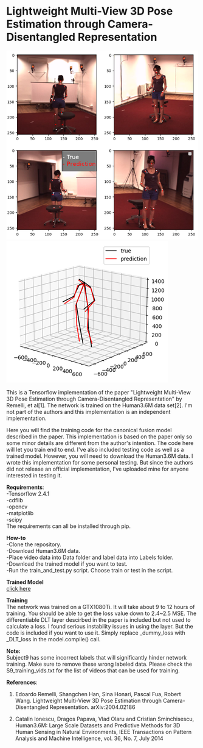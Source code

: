# Lightweight Multi-View 3D Pose Estimation through Camera-Disentangled Representation

![Alt text](imgs/kpts_preds.png?raw=true "keypoint_predictions")
![Alt text](imgs/3d_prediction.png?raw=true "3d_predictions")

This is a Tensorflow implementation of the paper "Lightweight Multi-View 3D Pose Estimation through Camera-Disentangled Representation" by Remelli, et al[1]. 
The network is trained on the Human3.6M data set[2]. I'm not part of the authors and this implementation is an independent implementation.  

Here you will find the training code for the canonical fusion model described in the paper. This implementation is based on the paper only so some minor details are different from the author's intention. The code here will let you train end to end. I've also included testing code as well as a trained model. However, you will need to download the Human3.6M data. I wrote this implementation for some personal testing. But since the authors did not release an official implementation, I've uploaded mine for anyone interested in testing it. 

**Requirements**:  
-Tensorflow 2.4.1  
-cdflib  
-opencv  
-matplotlib  
-scipy  
The requirements can all be installed through pip.

**How-to**  
-Clone the repository.  
-Download Human3.6M data.  
-Place video data into Data folder and label data into Labels folder.  
-Download the trained model if you want to test.  
-Run the train_and_test.py script. Choose train or test in the script.  

**Trained Model**  
[click here](https://drive.google.com/file/d/1AT92U-GkpdziN2Oj0J12UmmOM17G0bpE/view?usp=sharing)


**Training**  
The network was trained on a GTX1080Ti. It will take about 9 to 12 hours of training. You should be able to get the loss value down to 2.4~2.5 MSE. The differentiable DLT layer descirbed in the paper is included but not used to calculate a loss. I found serious instability issues in using the layer. But the code is included if you want to use it. Simply replace _dummy_loss with _DLT_loss in the model.compile() call. 

**Note:**  
Subject9 has some incorrect labels that will significantly hinder network training. Make sure to remove these wrong labeled data. Please check the S9_training_vids.txt for the list of videos that can be used for training.

**References**:  
1. Edoardo Remelli, Shangchen Han, Sina Honari, Pascal Fua, Robert Wang. Lightweight Multi-View 3D Pose Estimation through Camera-Disentangled Representation. 	arXiv:2004.02186

2. Catalin Ionescu, Dragos Papava, Vlad Olaru and Cristian Sminchisescu, Human3.6M: Large Scale Datasets and Predictive Methods for 3D Human Sensing in Natural Environments, IEEE Transactions on Pattern Analysis and Machine Intelligence, vol. 36, No. 7, July 2014

